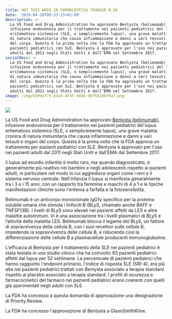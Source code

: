 ```yaml
---
title: HOT THIS WEEK IN FARMACEUTICA YOUNGER N.98
date: '2019-04-28T09:33:15+02:00'
description: >-
  La US Food and Drug Administration ha approvato Benlysta (belimumab),
  infusione endovenosa per il trattamento nei pazienti pediatrici del lupus
  eritematoso sistemico (SLE, o semplicemente lupus), una grave malattia cronica
  di natura immunitaria che causa infiammazione e danni a vari tessuti e organi
  del corpo. Questa è la prima volta che la FDA ha approvato un trattamento per
  pazienti pediatrici con SLE. Benlysta è approvato per l'uso nei pazienti
  adulti dal 2011 negli Stati Uniti e dall’EMA nel Settembre 2017.
socialDesc: >-
  La US Food and Drug Administration ha approvato Benlysta (belimumab),
  infusione endovenosa per il trattamento nei pazienti pediatrici del lupus
  eritematoso sistemico (SLE, o semplicemente lupus), una grave malattia cronica
  di natura immunitaria che causa infiammazione e danni a vari tessuti e organi
  del corpo. Questa è la prima volta che la FDA ha approvato un trattamento per
  pazienti pediatrici con SLE. Benlysta è approvato per l'uso nei pazienti
  adulti dal 2011 negli Stati Uniti e dall’EMA nel Settembre 2017.
image: /img/b309af75-841d-4f4f-948b-9bf6518076a7.png
---
```

![](/img/b309af75-841d-4f4f-948b-9bf6518076a7.png)

La US Food and Drug Administration ha approvato [Benlysta (belimumab)](https://www.fda.gov/news-events/press-announcements/fda-approves-first-treatment-pediatric-patients-lupus), infusione endovenosa per il trattamento nei pazienti pediatrici del lupus eritematoso sistemico (SLE, o semplicemente lupus), una grave malattia cronica di natura immunitaria che causa infiammazione e danni a vari tessuti e organi del corpo. Questa è la prima volta che la FDA approva un trattamento per pazienti pediatrici con SLE. Benlysta è approvato per l'uso nei pazienti adulti dal 2011 negli Stati Uniti e dall’EMA dal Settembre 2017.

il lupus ad esordio infantile è molto raro, ma quando diagnosticato, è generalmente più reattivo nei bambini e negli adolescenti rispetto ai pazienti adulti, in particolare nel modo in cui aggredisce organi come i reni e il sistema nervoso centrale. Nell'infanzia il lupus si manifesta generalmente tra i 3 e i 15 anni, con un rapporto tra femmine e maschi di 4 a 1 e le tipiche manifestazioni cliniche sono l'eritema a farfalla e la fotosensibilità.

Belimumab è un anticorpo monoclonale IgG1γ specifico per la proteina solubile umana che stimola i linfociti B (BLyS, chiamato anche BAFF e TNFSF13B). I livelli di BLyS sono elevati nei pazienti affetti da LES e altre malattie autoimmuni. Vi è una associazione tra i livelli plasmatici di BLyS e l’attività della malattia LES. Belimumab blocca il legame del BLyS, un fattore di sopravvivenza della cellula B, con i suoi recettori sulle cellule B, impedendo la sopravvivenza delle cellule B, e riducendo così la differenziazione delle cellule B a plasmacellule producenti immunoglubuline.

L'efficacia di Benlysta per il trattamento della SLE nei pazienti pediatrici è stata testata in uno studio clinico che ha coinvolto 93 pazienti pediatrici affetti dal lupus per 52 settimane. La percentuale di pazienti pediatrici che hanno raggiunto l'endpoint primario, l'indice di risposta SLE (SRI-4), era più alta nei pazienti pediatrici trattati con Benlysta associato a terapia standard rispetto al placebo associato a terapia standard. I profili di sicurezza e farmacocinetici del farmaco nei pazienti pediatrici erano coerenti con quelli già sperimentati negli adulti con SLE.

La FDA ha concesso a questa domanda di approvazione una designazione di Priority Review. 

La FDA ha concesso l'approvazione di Benlysta a GlaxoSmithKline.
